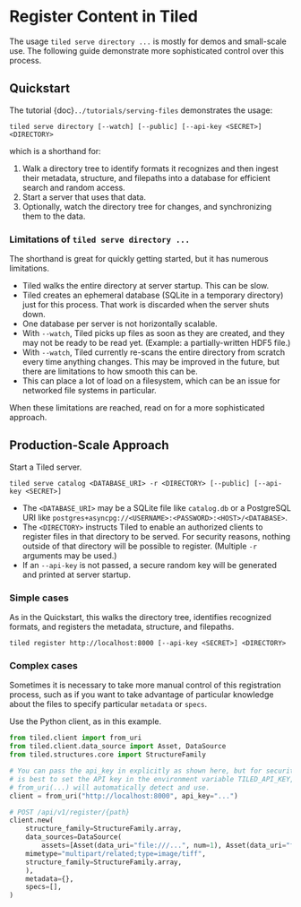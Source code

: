 # Register Content in Tiled

The usage `tiled serve directory ...` is mostly for demos and small-scale use.
The following guide demonstrate more sophisticated control over this process.

## Quickstart

The tutorial {doc}`../tutorials/serving-files` demonstrates the usage:

```
tiled serve directory [--watch] [--public] [--api-key <SECRET>] <DIRECTORY>
```

which is a shorthand for:

1. Walk a directory tree to identify formats it recognizes and then ingest their
   metadata, structure, and filepaths into a database for efficient search and
   random access.
2. Start a server that uses that data.
3. Optionally, watch the directory tree for changes, and synchronizing them to
   the data.

### Limitations of `tiled serve directory ...`

The shorthand is great for quickly getting started, but it has numerous
limitations.

- Tiled walks the entire directory at server startup. This can be slow.
- Tiled creates an ephemeral database (SQLite in a temporary directory)
  just for this process. That work is discarded when the server shuts down.
- One database per server is not horizontally scalable.
- With `--watch`, Tiled picks up files as soon as they are created, and
  they may not be ready to be read yet. (Example: a partially-written HDF5
  file.)
- With `--watch`, Tiled currently re-scans the entire directory from scratch
  every time anything changes. This may be improved in the future, but there
  are limitations to how smooth this can be.
- This can place a lot of load on a filesystem, which can be an issue for
  networked file systems in particular.

When these limitations are reached, read on for a more sophisticated approach.

## Production-Scale Approach

Start a Tiled server.

```
tiled serve catalog <DATABASE_URI> -r <DIRECTORY> [--public] [--api-key <SECRET>]
```

- The `<DATABASE_URI>` may be a SQLite file like `catalog.db` or a PostgreSQL
  URI like `postgres+asyncpg://<USERNAME>:<PASSWORD>:<HOST>/<DATABASE>`.
- The `<DIRECTORY>` instructs Tiled to enable an authorized clients to register
  files in that directory to be served. For security reasons, nothing outside
  of that directory will be possible to register. (Multiple `-r` arguments may
  be used.)
- If an `--api-key` is not passed, a secure random key will be generated and
  printed at server startup.

### Simple cases

As in the Quickstart, this walks the directory tree, identifies recognized
formats, and registers the metadata, structure, and filepaths.

```
tiled register http://localhost:8000 [--api-key <SECRET>] <DIRECTORY>
```

### Complex cases

Sometimes it is necessary to take more manual control of this registration
process, such as if you want to take advantage of particular knowledge
about the files to specify particular `metadata` or `specs`.

Use the Python client, as in this example.

```py
from tiled.client import from_uri
from tiled.client.data_source import Asset, DataSource
from tiled.structures.core import StructureFamily

# You can pass the api_key in explicitly as shown here, but for security, it
# is best to set the API key in the environment variable TILED_API_KEY, which
# from_uri(...) will automatically detect and use.
client = from_uri("http://localhost:8000", api_key="...")

# POST /api/v1/register/{path}
client.new(
    structure_family=StructureFamily.array,
    data_sources=DataSource(
    	assets=[Asset(data_uri="file:///...", num=1), Asset(data_uri="file:///...", num=2)],
	mimetype="multipart/related;type=image/tiff",
	structure_family=StructureFamily.array,
    ),
    metadata={},
    specs=[],
)
```
